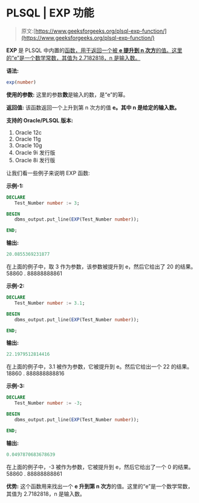 # PLSQL | EXP 功能

> 原文:[https://www.geeksforgeeks.org/plsql-exp-function/](https://www.geeksforgeeks.org/plsql-exp-function/)

**EXP** 是 PLSQL 中内置的[函数，用于返回一个被 **e 提升到 n 次方**的值。这里的“e”是一个数学常数，其值为 2.7182818，n 是输入数。](https://www.geeksforgeeks.org/functions-in-plsql/)

**语法:**

```sql
exp(number)
```

**使用的参数:**
这里的参数**数**是输入的数，是“e”的幂。

**返回值:**
该函数返回一个上升到第 n 次方的值 **e。其中 n 是给定的输入数。**

**支持的 Oracle/PLSQL 版本:**

1.  Oracle 12c
2.  Oracle 11g
3.  Oracle 10g
4.  Oracle 9i 发行版
5.  Oracle 8i 发行版

让我们看一些例子来说明 EXP 函数:

**示例-1:**

```sql
DECLARE 
   Test_Number number := 3;

BEGIN 
   dbms_output.put_line(EXP(Test_Number number)); 

END;  
```

**输出:**

```sql
20.0855369231877
```

在上面的例子中，取 3 作为参数，该参数被提升到 e，然后它给出了 20 的结果。58860 . 88888888861

**示例-2:**

```sql
DECLARE 
   Test_Number number := 3.1;

BEGIN 
   dbms_output.put_line(EXP(Test_Number number)); 

END;  
```

**输出:**

```sql
22.1979512814416
```

在上面的例子中，3.1 被作为参数，它被提升到 e。然后它给出一个 22 的结果。18860 . 888888888816

**示例-3:**

```sql
DECLARE 
   Test_Number number := -3;

BEGIN 
   dbms_output.put_line(EXP(Test_Number number)); 

END; 
```

**输出:**

```sql
0.0497870683678639
```

在上面的例子中，-3 被作为参数，它被提升到 e，然后它给出了一个 0 的结果。58860 . 88888888861

**优势:**
这个函数用来找出一个 **e 升到第 n 次方**的值。这里的“e”是一个数学常数，其值为 2.7182818，n 是输入数。
